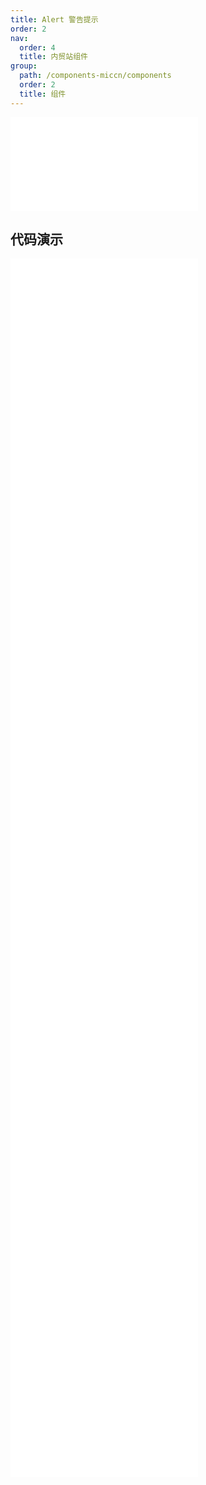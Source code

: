 ```yaml
---
title: Alert 警告提示
order: 2
nav:
  order: 4
  title: 内贸站组件
group:
  path: /components-miccn/components
  order: 2
  title: 组件
---
```


<div>
<embed src="@docs-common/alert/index.md"></embed>
</div>
        
## 代码演示

<Row gutter=8>

  <Col span=12>
    
  <div class="code-box"><embed src="@abiz-rc-miccn/alert/demo/action-alert-miccn.md"></embed></div>
          
  <div class="code-box"><embed src="@abiz-rc-miccn/alert/demo/basic-alert-miccn.md"></embed></div>
          
  <div class="code-box"><embed src="@abiz-rc-miccn/alert/demo/close-text-alert-miccn.md"></embed></div>
          
  <div class="code-box"><embed src="@abiz-rc-miccn/alert/demo/description-alert-miccn.md"></embed></div>
          
  <div class="code-box"><embed src="@abiz-rc-miccn/alert/demo/icon-alert-miccn.md"></embed></div>
          
  <div class="code-box"><embed src="@abiz-rc-miccn/alert/demo/smooth-closed-alert-miccn.md"></embed></div>
          
  </Col>
          
  <Col span=12>
    
  <div class="code-box"><embed src="@abiz-rc-miccn/alert/demo/banner-alert-miccn.md"></embed></div>
          
  <div class="code-box"><embed src="@abiz-rc-miccn/alert/demo/closable-alert-miccn.md"></embed></div>
          
  <div class="code-box"><embed src="@abiz-rc-miccn/alert/demo/custom-icon-alert-miccn.md"></embed></div>
          
  <div class="code-box"><embed src="@abiz-rc-miccn/alert/demo/error-boundary-alert-miccn.md"></embed></div>
          
  <div class="code-box"><embed src="@abiz-rc-miccn/alert/demo/loop-banner-alert-miccn.md"></embed></div>
          
  <div class="code-box"><embed src="@abiz-rc-miccn/alert/demo/style-alert-miccn.md"></embed></div>
          
  </Col>
          
</Row>
        
<div><embed src="@docs-common/alert/index-api.md"></embed><div>
        